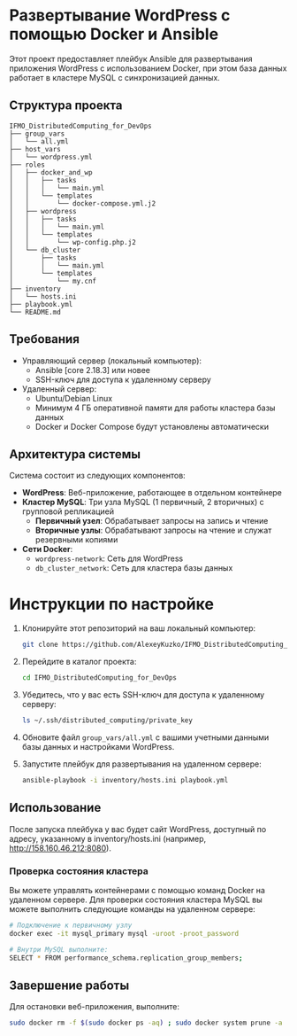 # Развертывание WordPress с помощью Docker и Ansible
Этот проект предоставляет плейбук Ansible для развертывания приложения WordPress с использованием Docker, при этом база данных работает в кластере MySQL с синхронизацией данных.

## Структура проекта
```
IFMO_DistributedComputing_for_DevOps
├── group_vars
│   └── all.yml
├── host_vars
│   └── wordpress.yml
├── roles
│   ├── docker_and_wp
│   │   ├── tasks
│   │   │   └── main.yml
│   │   └── templates
│   │       └── docker-compose.yml.j2
│   ├── wordpress
│   │   ├── tasks
│   │   │   └── main.yml
│   │   └── templates
│   │       └── wp-config.php.j2
│   └── db_cluster
│       ├── tasks
│       │   └── main.yml
│       └── templates
│           └── my.cnf
├── inventory
│   └── hosts.ini
├── playbook.yml
└── README.md
```

## Требования
- Управляющий сервер (локальный компьютер):
  - Ansible [core 2.18.3] или новее
  - SSH-ключ для доступа к удаленному серверу
- Удаленный сервер:
  - Ubuntu/Debian Linux
  - Минимум 4 ГБ оперативной памяти для работы кластера базы данных
  - Docker и Docker Compose будут установлены автоматически

## Архитектура системы
Система состоит из следующих компонентов:
- **WordPress**: Веб-приложение, работающее в отдельном контейнере
- **Кластер MySQL**: Три узла MySQL (1 первичный, 2 вторичных) с групповой репликацией
  - **Первичный узел**: Обрабатывает запросы на запись и чтение
  - **Вторичные узлы**: Обрабатывают запросы на чтение и служат резервными копиями
- **Сети Docker**: 
  - `wordpress-network`: Сеть для WordPress
  - `db_cluster_network`: Сеть для кластера базы данных

# Инструкции по настройке
1. Клонируйте этот репозиторий на ваш локальный компьютер:
   ```bash
   git clone https://github.com/AlexeyKuzko/IFMO_DistributedComputing_for_DevOps.git
   ```

2. Перейдите в каталог проекта:
   ```bash
   cd IFMO_DistributedComputing_for_DevOps
   ```

3. Убедитесь, что у вас есть SSH-ключ для доступа к удаленному серверу:
   ```bash
   ls ~/.ssh/distributed_computing/private_key
   ```

4. Обновите файл `group_vars/all.yml` с вашими учетными данными базы данных и настройками WordPress.

5. Запустите плейбук для развертывания на удаленном сервере:
   ```bash
   ansible-playbook -i inventory/hosts.ini playbook.yml
   ```

## Использование
После запуска плейбука у вас будет сайт WordPress, доступный по адресу, указанному в inventory/hosts.ini (например, http://158.160.46.212:8080).

### Проверка состояния кластера
Вы можете управлять контейнерами с помощью команд Docker на удаленном сервере.
Для проверки состояния кластера MySQL вы можете выполнить следующие команды на удаленном сервере:

```bash
# Подключение к первичному узлу
docker exec -it mysql_primary mysql -uroot -proot_password

# Внутри MySQL выполните:
SELECT * FROM performance_schema.replication_group_members;
```
## Завершение работы
Для остановки веб-приложения, выполните:
```bash
sudo docker rm -f $(sudo docker ps -aq) ; sudo docker system prune -a
```
